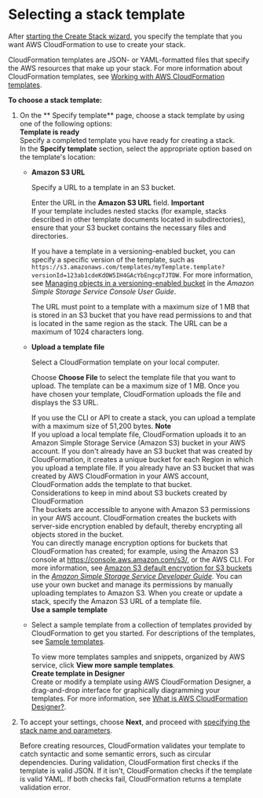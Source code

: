 # Selecting a stack template<a name="cfn-using-console-create-stack-template"></a>

After [starting the Create Stack wizard](cfn-console-create-stack.md#cfn-using-console-initiating-stack-creation), you specify the template that you want AWS CloudFormation to use to create your stack\.

CloudFormation templates are JSON\- or YAML\-formatted files that specify the AWS resources that make up your stack\. For more information about CloudFormation templates, see [Working with AWS CloudFormation templates](template-guide.md)\.

**To choose a stack template:**

1. On the ** Specify template** page, choose a stack template by using one of the following options:  
**Template is ready**  
Specify a completed template you have ready for creating a stack\.  
In the **Specify template** section, select the appropriate option based on the template's location:  
   + **Amazon S3 URL**

     Specify a URL to a template in an S3 bucket\.

     Enter the URL in the **Amazon S3 URL** field\.
**Important**  
If your template includes nested stacks \(for example, stacks described in other template documents located in subdirectories\), ensure that your S3 bucket contains the necessary files and directories\.

     If you have a template in a versioning\-enabled bucket, you can specify a specific version of the template, such as `https://s3.amazonaws.com/templates/myTemplate.template?versionId=123ab1cdeKdOW5IH4GAcYbEngcpTJTDW`\. For more information, see [Managing objects in a versioning\-enabled bucket](https://docs.aws.amazon.com/AmazonS3/latest/user-guide/managing-objects-versioned-bucket.html) in the *Amazon Simple Storage Service Console User Guide*\.

     The URL must point to a template with a maximum size of 1 MB that is stored in an S3 bucket that you have read permissions to and that is located in the same region as the stack\. The URL can be a maximum of 1024 characters long\.
   + **Upload a template file**

     Select a CloudFormation template on your local computer\.

     Choose **Choose File** to select the template file that you want to upload\. The template can be a maximum size of 1 MB\. Once you have chosen your template, CloudFormation uploads the file and displays the S3 URL\.

     If you use the CLI or API to create a stack, you can upload a template with a maximum size of 51,200 bytes\.
**Note**  
If you upload a local template file, CloudFormation uploads it to an Amazon Simple Storage Service \(Amazon S3\) bucket in your AWS account\. If you don't already have an S3 bucket that was created by CloudFormation, it creates a unique bucket for each Region in which you upload a template file\. If you already have an S3 bucket that was created by AWS CloudFormation in your AWS account, CloudFormation adds the template to that bucket\.  
Considerations to keep in mind about S3 buckets created by CloudFormation  
The buckets are accessible to anyone with Amazon S3 permissions in your AWS account\.
CloudFormation creates the buckets with server\-side encryption enabled by default, thereby encrypting all objects stored in the bucket\.  
You can directly manage encryption options for buckets that CloudFormation has created; for example, using the Amazon S3 console at [https://console\.aws\.amazon\.com/s3/](https://console.aws.amazon.com/s3/), or the AWS CLI\. For more information, see [Amazon S3 default encryption for S3 buckets](https://docs.aws.amazon.com/AmazonS3/latest/dev/bucket-encryption.html) in the *[Amazon Simple Storage Service Developer Guide](https://docs.aws.amazon.com/AmazonS3/latest/dev/)*\.
You can use your own bucket and manage its permissions by manually uploading templates to Amazon S3\. When you create or update a stack, specify the Amazon S3 URL of a template file\.  
**Use a sample template**  
   + Select a sample template from a collection of templates provided by CloudFormation to get you started\. For descriptions of the templates, see [Sample templates](cfn-sample-templates.md)\.

     To view more templates samples and snippets, organized by AWS service, click **View more sample templates**\.  
**Create template in Designer**  
Create or modify a template using AWS CloudFormation Designer, a drag\-and\-drop interface for graphically diagramming your templates\. For more information, see [What is AWS CloudFormation Designer?](working-with-templates-cfn-designer.md)\.

1. To accept your settings, choose **Next**, and proceed with [specifying the stack name and parameters](cfn-using-console-create-stack-parameters.md)\.

   Before creating resources, CloudFormation validates your template to catch syntactic and some semantic errors, such as circular dependencies\. During validation, CloudFormation first checks if the template is valid JSON\. If it isn't, CloudFormation checks if the template is valid YAML\. If both checks fail, CloudFormation returns a template validation error\.